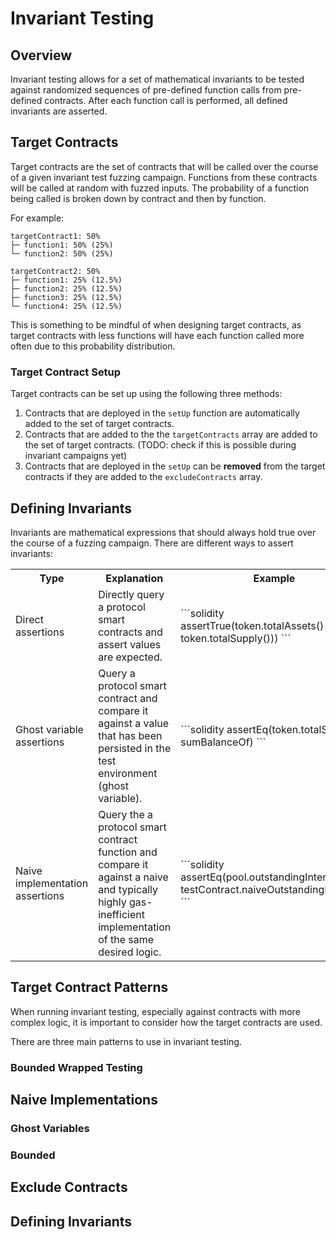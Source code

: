 # Invariant Testing
## Overview

Invariant testing allows for a set of mathematical invariants to be tested against randomized sequences of pre-defined function calls from pre-defined contracts. After each function call is performed, all defined invariants are asserted.

## Target Contracts

Target contracts are the set of contracts that will be called over the course of a given invariant test fuzzing campaign. Functions from these contracts will be called at random with fuzzed inputs. The probability of a function being called is broken down by contract and then by function.

For example:

```
targetContract1: 50%
├─ function1: 50% (25%)
└─ function2: 50% (25%)

targetContract2: 50%
├─ function1: 25% (12.5%)
├─ function2: 25% (12.5%)
├─ function3: 25% (12.5%)
└─ function4: 25% (12.5%)
```

This is something to be mindful of when designing target contracts, as target contracts with less functions will have each function called more often due to this probability distribution.

### Target Contract Setup

Target contracts can be set up using the following three methods:
1. Contracts that are deployed in the `setUp` function are automatically added to the set of target contracts.
2. Contracts that are added to the the `targetContracts` array are added to the set of target contracts. (TODO: check if this is possible during invariant campaigns yet)
3. Contracts that are deployed in the `setUp` can be **removed** from the target contracts if they are added to the `excludeContracts` array.

## Defining Invariants

Invariants are mathematical expressions that should always hold true over the course of a fuzzing campaign. There are different ways to assert invariants:

<table>
<tr><th>Type</th><th>Explanation</th><th>Example</th></tr>

<tr>

<td>Direct assertions</td>
<td>Directly query a protocol smart contracts and assert values are expected.</td>
<td>
```solidity
assertTrue(token.totalAssets() >= token.totalSupply()))
```
</td>

</tr>

<tr>

<td>Ghost variable assertions</td>
<td>Query a protocol smart contract and compare it against a value that has been persisted in the test environment (ghost variable).</td>
<td>
```solidity
assertEq(token.totalSupply(), sumBalanceOf)
```
</td>

</tr>

<tr>

<td>Naive implementation assertions</td>
<td>Query the a protocol smart contract function and compare it against a naive and typically highly gas-inefficient implementation of the same desired logic.</td>
<td>
```solidity
assertEq(pool.outstandingInterest(), testContract.naiveOutstandingInterest()
```
</td>

</tr>
</table>

## Target Contract Patterns

When running invariant testing, especially against contracts with more complex logic, it is important to consider how the target contracts are used.

There are three main patterns to use in invariant testing.

### Bounded Wrapped Testing



## Naive Implementations
### Ghost Variables
### Bounded
## Exclude Contracts
## Defining Invariants
